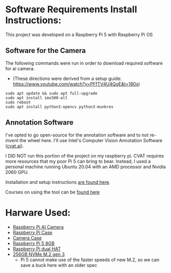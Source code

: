 # Software Requirements Install Instructions:

This project was developed on a Raspberry Pi 5 with Raspberry Pi OS

## Software for the Camera

The following commands were run in order to download required software for ai camera.

- (These directions were derived from a setup guide: https://www.youtube.com/watch?v=PFfTV4U4QgE&t=180s)

```
sudo apt update && sudo apt full-upgrade
sudo apt install imx500-all
sudo reboot
sudo apt install python3-opencv python3-munkres
```

## Annotation Software

I've opted to go open-source for the annotation software and to not re-invent the wheel here. I'll use Intel's Computer Vision Annotation Software ([cvat.ai](https://www.cvat.ai/)).

I DID NOT run this portion of the project on my raspberry pi. CVAT requires more resources that my poor Pi 5 can bring to bear. Instead, I used a personal machine running Ubuntu 20.04 with an AMD processor and Nvidia 2060 GPU.

Installation and setup instructions [are found here](https://docs.cvat.ai/docs/administration/basics/installation/).

Courses on using the tool can be [found here](https://www.youtube.com/playlist?list=PL0to7Ng4Puua37NJVMIShl_pzqJTigFzg)

# Harware Used:

- [Raspberry Pi AI Camera](https://www.seeedstudio.com/Raspberry-Pi-AI-Camera-p-5939.html?qid=eyJjX3NlYXJjaF9xdWVyeSI6IioiLCJjX3NlYXJjaF9yZXN1bHRfcG9zIjoxLCJjX3RvdGFsX3Jlc3VsdHMiOjE0LCJjX3NlYXJjaF9yZXN1bHRfdHlwZSI6IlByb2R1Y3QiLCJjX3NlYXJjaF9maWx0ZXJzIjoic3RvcmVDb2RlOltyZXRhaWxlcl0gJiYgY2F0ZWdvcnlfaWRzOlsyMjcwXSAmJiBxdWFudGl0eV9hbmRfc3RvY2tfc3RhdHVzOlsxXSJ9)
- [Raspberry Pi Case](https://www.amazon.com/dp/B0CMZG2R73?ref=ppx_yo2ov_dt_b_fed_asin_title)
- [Camera Case](https://www.amazon.com/dp/B0CTN1HCFY?ref=ppx_yo2ov_dt_b_fed_asin_title)
- [Raspberry Pi 5 8GB](https://www.seeedstudio.com/Raspberry-Pi-5-8GB-p-5810.html?qid=eyJjX3NlYXJjaF9xdWVyeSI6IioiLCJjX3NlYXJjaF9yZXN1bHRfcG9zIjozLCJjX3RvdGFsX3Jlc3VsdHMiOjcsImNfc2VhcmNoX3Jlc3VsdF90eXBlIjoiUHJvZHVjdCIsImNfc2VhcmNoX2ZpbHRlcnMiOiJzdG9yZUNvZGU6W3JldGFpbGVyXSAmJiBjYXRlZ29yeV9pZHM6WzIyNTBdICYmIHF1YW50aXR5X2FuZF9zdG9ja19zdGF0dXM6WzFdIn0%3D)
- [Raspberry Pi dual HAT](https://www.seeedstudio.com/PCIe-to-dual-M-2-hat-for-Raspberry-Pi-5-p-5973.html?qid=eyJjX3NlYXJjaF9xdWVyeSI6IioiLCJjX3NlYXJjaF9yZXN1bHRfcG9zIjoyLCJjX3RvdGFsX3Jlc3VsdHMiOjIzLCJjX3NlYXJjaF9yZXN1bHRfdHlwZSI6IlByb2R1Y3QiLCJjX3NlYXJjaF9maWx0ZXJzIjoic3RvcmVDb2RlOltyZXRhaWxlcl0gJiYgY2F0ZWdvcnlfaWRzOlsyMjY3XSAmJiBxdWFudGl0eV9hbmRfc3RvY2tfc3RhdHVzOlsxXSJ9)
- [256GB NVMe M.2 gen 3](https://www.amazon.com/dp/B07ZGK3K4V?ref=ppx_yo2ov_dt_b_fed_asin_title&th=1)
	- Pi 5 cannot make use of the faster speeds of new M.2, so we can save a buck here with an older spec
